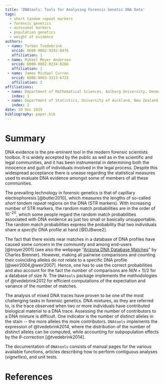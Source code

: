 ```yaml
---
title: 'DNAtools: Tools for Analysing Forensic Genetic DNA Data'
tags:
  - short tandem repeat markers
  - forensic genetics
  - autosomal markers
  - population genetics
  - weight of evidence
authors:
 - name: Torben Tvedebrink
   orcid: 0000-0002-9292-8476
   affiliation: 1
 - name: Mikkel Meyer Andersen
   orcid: 0000-0002-0234-0266
   affiliation: 1
 - name: James Michael Curran
   orcid: 0000-0003-3323-6733
   affiliation: 2
affiliations:
 - name: Department of Mathematical Sciences, Aalborg University, Denmark
   index: 1
 - name: Department of Statistics, University of Auckland, New Zealand
   index: 2
date: 10 Dec 2019
bibliography: paper.bib
---
```


# Summary

DNA evidence is the pre-eminent tool in the modern forensic scientists toolbox. It is widely accepted by the public as well as in the scientific and legal communities, and it has been instrumental in determining both the innocence and guilt of individuals involved in the legal process. Despite this widespread acceptance there is unease regarding the statistical measures used to evaluate DNA evidence amongst some of members of all these communities. 

The prevailing technology in forensic genetics is that of capillary electrophoresis [@butler2010], which measures the lengths of so-called *short tandem repeat* regions on the DNA (STR markers). With increasing number of STR markers, the random match probabilities are in the order of $10^{-20}$, which some people regard the random match probabilities associated with DNA evidence as just too small or basically unsupportable. The random match probabilities express the probability that two individuals share *a specific* DNA profile at hand [@DJBwoe2]. 

The fact that there exists near matches in a database of DNA profiles have caused some concern in the community and among end-users [@troyer2001] (see also the webpage "[Arizona DNA Database Matches](http://dna-view.com/ArizonaMatch.htm)" by Charles Brenner). However, making all pairwise comparisons and counting their coinciding alleles do not relate to a specific DNA profile [@weir2004,@weir2007]. Hence, one has to use the correct probabilities and also account for the fact the number of comparisons are $N(N+1)/2$ for a database of size $N$. The `DNAtools` package implements the methodologies of @tvedebrink2012 for efficient computations of the expectation and variance of the number of matches.

The analysis of mixed DNA traces have proven to be one of the most challenging tasks in forensic genetics. DNA mixtures, as they are referred to, is the trace observed when two or more individuals have contributed biological material to a DNA trace. Assessing the number of contributors to a DNA mixture is difficult. One indicator is the number of distinct alleles in the stain -- the more alleles the more contributors. `DNAtools` implements the expression of @tvedebrink2014, where the distribution of the number of distinct alleles can be computed, while accounting for subpopulation effects by the $\theta$-correction [@tvedebrink2014].

The documentation of `DNAtools` consists of manual pages for the various available functions, articles describing how to perform contiguous analyses (*vignettes*), and unit tests.

# References

